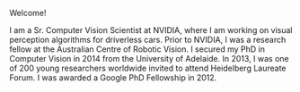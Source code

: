 Welcome!

I am a Sr. Computer Vision Scientist at NVIDIA, where I am working on visual perception algorithms for driverless cars. Prior to NVIDIA, I was a research fellow at the Australian Centre of Robotic Vision. I secured my PhD in Computer Vision in 2014 from the University of Adelaide. In 2013, I was one of 200 young researchers worldwide invited to attend Heidelberg Laureate Forum. I was awarded a Google PhD Fellowship in 2012.
